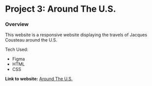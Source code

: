 # Project 3: Around The U.S.

### Overview

This website is a responsive website displaying the travels of Jacques Cousteau around the U.S.

Tech Used:

- Figma
- HTML
- CSS

**Link to website:** [Around The U.S.](https://henoktilahun.github.io/se_project_aroundtheus/)
